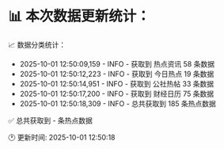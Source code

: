 📊 本次数据更新统计：
==========================

📈 数据分类统计：
- 2025-10-01 12:50:09,159 - INFO - 获取到 热点资讯 58 条数据
- 2025-10-01 12:50:12,223 - INFO - 获取到 今日热点 19 条数据
- 2025-10-01 12:50:14,951 - INFO - 获取到 公社热帖 33 条数据
- 2025-10-01 12:50:17,200 - INFO - 获取到 财经日历 75 条数据
- 2025-10-01 12:50:18,309 - INFO - 总共获取到 185 条热点数据

✅ 总共获取到 - 条热点数据

🕐 更新时间: 2025-10-01 12:50:18
